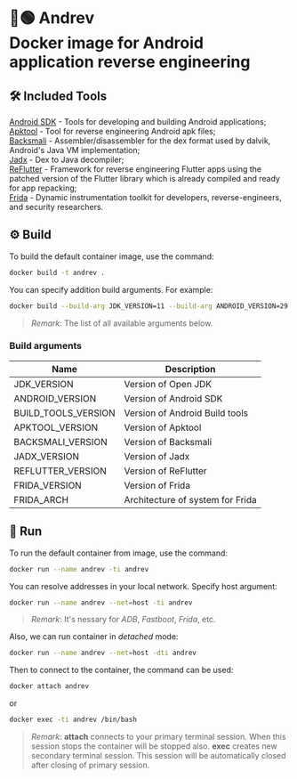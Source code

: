 # 🤖🟢 **Andrev** <br/> Docker image for **And**roid application **rev**erse engineering


## 🛠️ Included Tools
[Android SDK](https://developer.android.com/) - Tools for developing and building Android applications; \
[Apktool](https://ibotpeaches.github.io/Apktool/) - Tool for reverse engineering Android apk files; \
[Backsmali](https://github.com/JesusFreke/smali) - Assembler/disassembler for the dex format used by dalvik, Android's Java VM implementation; \
[Jadx](https://github.com/skylot/jadx) - Dex to Java decompiler; \
[ReFlutter](https://github.com/Impact-I/reFlutter) - Framework for reverse engineering Flutter apps using the patched version of the Flutter library which is already compiled and ready for app repacking; \
[Frida](https://frida.re/) - Dynamic instrumentation toolkit for developers, reverse-engineers, and security researchers.


## ⚙️ Build
To build the default container image, use the command:
```bash
docker build -t andrev .
```

You can specify addition build arguments. For example:
```bash
docker build --build-arg JDK_VERSION=11 --build-arg ANDROID_VERSION=29 -t andrev .
```

> *Remark*: The list of all available arguments below.

### Build arguments
| Name                | Description                      |
| ------------------- | -------------------------------- |
| JDK_VERSION         | Version of Open JDK              |
| ANDROID_VERSION     | Version of Android SDK           |
| BUILD_TOOLS_VERSION | Version of Android Build tools   |
| APKTOOL_VERSION     | Version of Apktool               |
| BACKSMALI_VERSION   | Version of Backsmali             |
| JADX_VERSION        | Version of Jadx                  |
| REFLUTTER_VERSION   | Version of ReFlutter             |
| FRIDA_VERSION       | Version of Frida                 |
| FRIDA_ARCH          | Architecture of system for Frida |


## 🏃 Run
To run the default container from image, use the command:
```bash
docker run --name andrev -ti andrev
```

You can resolve addresses in your local network. Specify host argument:
```bash
docker run --name andrev --net=host -ti andrev
```

> *Remark*: It's nessary for *ADB*, *Fastboot*, *Frida*, etc.

Also, we can run container in *detached* mode:
```bash
docker run --name andrev --net=host -dti andrev
```

Then to connect to the container, the command can be used:
```bash
docker attach andrev
```
or
```bash
docker exec -ti andrev /bin/bash
```
> *Remark*: **attach** connects to your primary terminal session. When this session stops the container will be stopped also. **exec** creates new secondary terminal session. This session will be automatically closed after closing of primary session.
